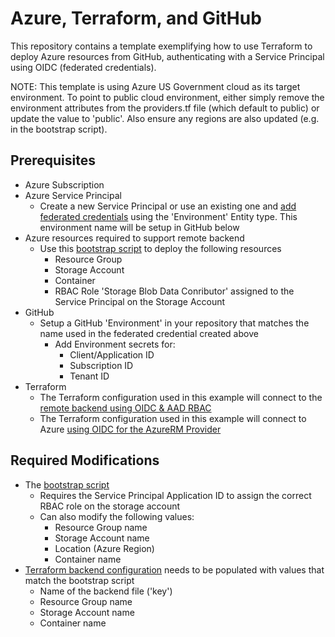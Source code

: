 # Azure, Terraform, and GitHub
This repository contains a template exemplifying how to use Terraform to deploy Azure resources from GitHub, authenticating with a Service Principal using OIDC (federated credentials).

NOTE: This template is using Azure US Government cloud as its target environment. To point to public cloud environment, either simply remove the environment attributes from the providers.tf file (which default to public) or update the value to 'public'. Also ensure any regions are also updated (e.g. in the bootstrap script).

## Prerequisites
- Azure Subscription
- Azure Service Principal
  - Create a new Service Principal or use an existing one and [add federated credentials](https://learn.microsoft.com/en-us/azure/developer/github/connect-from-azure?tabs=azure-portal%2Cwindows#create-an-azure-active-directory-application-and-service-principal) using the 'Environment' Entity type. This environment name will be setup in GitHub below
- Azure resources required to support remote backend
  - Use this [bootstrap script](bootstrap-remote-backend.ps1) to deploy the following resources
    - Resource Group
    - Storage Account
    - Container
    - RBAC Role 'Storage Blob Data Conributor' assigned to the Service Principal on the Storage Account
- GitHub
  - Setup a GitHub 'Environment' in your repository that matches the name used in the federated credential created above
    - Add Environment secrets for:
      - Client/Application ID
      - Subscription ID
      - Tenant ID
- Terraform
  - The Terraform configuration used in this example will connect to the [remote backend using OIDC & AAD RBAC](https://www.terraform.io/language/settings/backends/azurerm)
  - The Terraform configuration used in this example will connect to Azure [using OIDC for the AzureRM Provider](https://registry.terraform.io/providers/hashicorp/azurerm/latest/docs/guides/service_principal_oidc)

## Required Modifications
- The [bootstrap script](bootstrap-remote-backend.ps1)
  - Requires the Service Principal Application ID to assign the correct RBAC role on the storage account
  - Can also modify the following values:
     - Resource Group name
     - Storage Account name
     - Location (Azure Region)
     - Container name
- [Terraform backend configuration](.tfbackend/dev-azure-kubernetes) needs to be populated with values that match the bootstrap script
  - Name of the backend file ('key')
  - Resource Group name
  - Storage Account name
  - Container name

